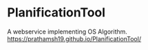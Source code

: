 # PlanificationTool
A webservice implementing OS Algorithm.
https://prathamsh19.github.io/PlanificationTool/
